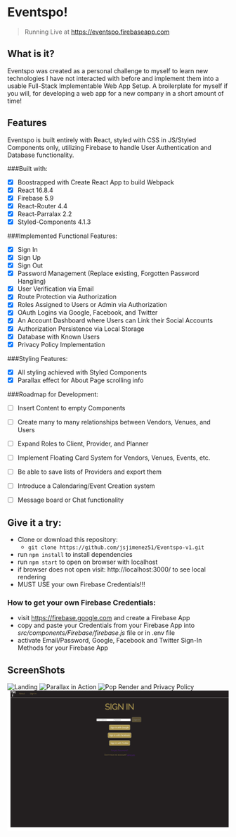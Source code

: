 # Eventspo!

> Running Live at https://eventspo.firebaseapp.com

## What is it?

Eventspo was created as a personal challenge to myself to learn new technologies I have not interacted with before and implement them into a usable Full-Stack Implementable Web App Setup.  A broilerplate for myself if you will, for developing a web app for a new company in a short amount of time! 

## Features

Eventspo is built entirely with React, styled with CSS in JS/Styled Components only, utilizing Firebase to handle User Authentication and Database functionality.

###Built with:
- [x] Boostrapped with Create React App to build Webpack
- [x] React 16.8.4
- [x] Firebase 5.9
- [x] React-Router 4.4
- [x] React-Parralax 2.2
- [x] Styled-Components 4.1.3

###Implemented Functional Features:
- [x] Sign In
- [x] Sign Up
- [x] Sign Out
- [x] Password Management (Replace existing, Forgotten Password Hangling)
- [x] User Verification via Email
- [x] Route Protection via Authorization
- [x] Roles Assigned to Users or Admin via Authorization
- [x] OAuth Logins via Google, Facebook, and Twitter
- [x] An Account Dashboard where Users can Link their Social Accounts
- [x] Authorization Persistence via Local Storage
- [x] Database with Known Users
- [x] Privacy Policy Implementation

###Styling Features:
- [x] All styling achieved with Styled Components
- [x] Parallax effect for About Page scrolling info

###Roadmap for Development:
- [ ] Insert Content to empty Components
- [ ] Create many to many relationships between Vendors, Venues, and Users
- [ ] Expand Roles to Client, Provider, and Planner
- [ ] Implement Floating Card System for Vendors, Venues, Events, etc.
- [ ] Be able to save lists of Providers and export them
- [ ] Introduce a Calendaring/Event Creation system
- [ ] Message board or Chat functionality 


## Give it a try:

- Clone or download this repository:
  - `git clone https://github.com/jsjimenez51/Eventspo-v1.git`
- run `npm install` to install dependencies
- run `npm start` to open on browser with localhost
- if browser does not open visit: http://localhost:3000/ to see local rendering
- MUST USE your own Firebase Credentials!!!

### How to get your own Firebase Credentials:
- visit https://firebase.google.com and create a Firebase App
- copy and paste your Credentials from your Firebase App into *src/components/Firebase/firebase.js* file or in .env file
- activate Email/Password, Google, Facebook and Twitter Sign-In Methods for your Firebase App

## ScreenShots

![Landing](public/screenshots/about1.png)
![Parallax in Action](public/screenshots/about3.png)
![Pop Render and Privacy Policy](public/screenshots/about2.png)
![Sign In Page](public/screenshots/signin.png)